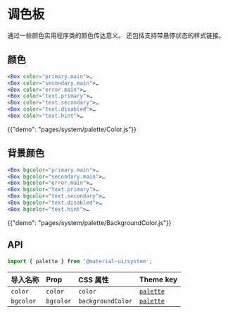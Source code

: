 # 调色板

<p class="description">通过一些颜色实用程序类的颜色传达意义。 还包括支持带悬停状态的样式链接。</p>

## 颜色

```jsx
<Box color="primary.main">…
<Box color="secondary.main">…
<Box color="error.main">…
<Box color="text.primary">…
<Box color="text.secondary">…
<Box color="text.disabled">…
<Box color="text.hint">…
```

{{"demo": "pages/system/palette/Color.js"}}

## 背景颜色

```jsx
<Box bgcolor="primary.main">…
<Box bgcolor="secondary.main">…
<Box bgcolor="error.main">…
<Box bgcolor="text.primary">…
<Box bgcolor="text.secondary">…
<Box bgcolor="text.disabled">…
<Box bgcolor="text.hint">…
```

{{"demo": "pages/system/palette/BackgroundColor.js"}}

## API

```js
import { palette } from '@material-ui/system';
```

| 导入名称  | Prop      | CSS 属性          | Theme key                                                        |
| :-------- | :-------- | :---------------- | :--------------------------------------------------------------- |
| `color`   | `color`   | `color`           | [`palette`](/customization/default-theme/?expend-path=$.palette) |
| `bgcolor` | `bgcolor` | `backgroundColor` | [`palette`](/customization/default-theme/?expend-path=$.palette) |
